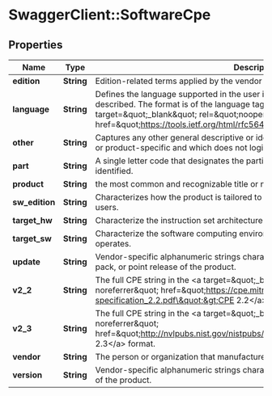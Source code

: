 # SwaggerClient::SoftwareCpe

## Properties
Name | Type | Description | Notes
------------ | ------------- | ------------- | -------------
**edition** | **String** | Edition-related terms applied by the vendor to the product.  | [optional] 
**language** | **String** | Defines the language supported in the user interface of the product being described. The format is of the language tag adheres to &lt;a target&#x3D;\&quot;_blank\&quot; rel&#x3D;\&quot;noopener noreferrer\&quot; href&#x3D;\&quot;https://tools.ietf.org/html/rfc5646\&quot;&gt;RFC5646&lt;/a&gt;. | [optional] 
**other** | **String** | Captures any other general descriptive or identifying information which is vendor- or product-specific and which does not logically fit in any other attribute value.  | [optional] 
**part** | **String** | A single letter code that designates the particular platform part that is being identified. | 
**product** | **String** | the most common and recognizable title or name of the product. | [optional] 
**sw_edition** | **String** | Characterizes how the product is tailored to a particular market or class of end users.  | [optional] 
**target_hw** | **String** | Characterize the instruction set architecture on which the product operates.  | [optional] 
**target_sw** | **String** | Characterize the software computing environment within which the product operates. | [optional] 
**update** | **String** | Vendor-specific alphanumeric strings characterizing the particular update, service pack, or point release of the product. | [optional] 
**v2_2** | **String** | The full CPE string in the &lt;a target&#x3D;\&quot;_blank\&quot; rel&#x3D;\&quot;noopener noreferrer\&quot; href&#x3D;\&quot;https://cpe.mitre.org/files/cpe-specification_2.2.pdf\&quot;&gt;CPE 2.2&lt;/a&gt; format. | [optional] 
**v2_3** | **String** | The full CPE string in the &lt;a target&#x3D;\&quot;_blank\&quot; rel&#x3D;\&quot;noopener noreferrer\&quot; href&#x3D;\&quot;http://nvlpubs.nist.gov/nistpubs/Legacy/IR/nistir7695.pdf\&quot;&gt;CPE 2.3&lt;/a&gt; format. | [optional] 
**vendor** | **String** | The person or organization that manufactured or created the product. | [optional] 
**version** | **String** | Vendor-specific alphanumeric strings characterizing the particular release version of the product. | [optional] 

